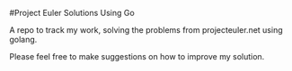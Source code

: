 #Project Euler Solutions Using Go

A repo to track my work, solving the problems from projecteuler.net using
golang.

Please feel free to make suggestions on how to improve my solution.
